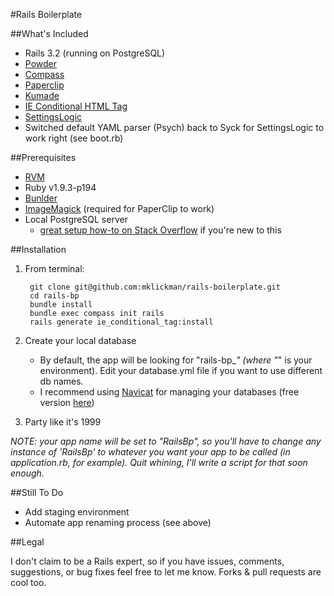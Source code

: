 #Rails Boilerplate

##What's Included
- Rails 3.2 (running on PostgreSQL)
- [Powder](https://github.com/rodreegez/powder)
- [Compass](http://compass-style.org)
- [Paperclip](https://github.com/thoughtbot/paperclip)
- [Kumade](https://github.com/thoughtbot/kumade#kumade-%E7%86%8A%E6%89%8B-)
- [IE Conditional HTML Tag](https://github.com/bruce/ie_conditional_tag)
- [SettingsLogic](https://github.com/binarylogic/settingslogic/#settingslogic)
- Switched default YAML parser (Psych) back to Syck for SettingsLogic to work right (see boot.rb)

##Prerequisites
- [RVM](http://rvm.io)
- Ruby v1.9.3-p194
- [Bunlder](http://gembundler.com)
- [ImageMagick](https://github.com/thoughtbot/paperclip#image-processor) (required for PaperClip to work)
- Local PostgreSQL server
    - [great setup how-to on Stack Overflow](http://stackoverflow.com/a/2277470/1179583) if you're new to this

##Installation

1. From terminal:

        git clone git@github.com:mklickman/rails-boilerplate.git
        cd rails-bp
        bundle install
        bundle exec compass init rails
        rails generate ie_conditional_tag:install

2. Create your local database

    - By default, the app will be looking for "rails-bp_*" (where "*" is your environment). Edit your database.yml file if you want to use different db names.
    - I recommend using [Navicat](http://www.navicat.com) for managing your databases (free version [here](http://download.cnet.com/Navicat-Lite-Free-Multiple-Database-GUI/3000-10254_4-11748973.html))

3. Party like it's 1999

*NOTE: your app name will be set to "RailsBp", so you'll have to change any instance of 'RailsBp' to whatever you want your app to be called (in application.rb, for example). Quit whining, I'll write a script for that soon enough.*

##Still To Do
- Add staging environment
- Automate app renaming process (see above)

##Legal

I don't claim to be a Rails expert, so if you have issues, comments, suggestions, or bug fixes feel free to let me know. Forks & pull requests are cool too.
